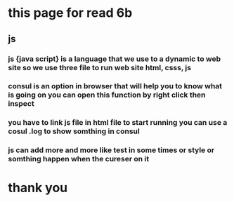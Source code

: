 # this page for read 6b
## js
### js {java script} is a language that we use to a dynamic to web site so we use three file to run web site html, csss, js 
### consul is an option in browser that will help you to know what is going on you can open this function by right click then inspect 
### you have to link js file in html file to start running you can use a cosul .log to show somthing in consul 
### js can add more and more like test in some times or style or somthing happen when the cureser on it 
# thank you 